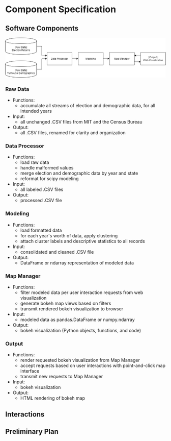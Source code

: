 # Component Specification

## Software Components
![](components.png)

### Raw Data
- Functions: 
    - accumulate all streams of election and demographic data, for all intended years
- Input: 
    - all unchanged .CSV files from MIT and the Census Bureau
- Output: 
    - all .CSV files, renamed for clarity and organization
### Data Processor
- Functions: 
    - load raw data
    - handle malformed values
    - merge election and demographic data by year and state
    - reformat for scipy modeling 
- Input: 
    - all labeled .CSV files
- Output: 
    - processed .CSV file
### Modeling
- Functions: 
    - load formatted data
    - for each year's worth of data, apply clustering
    - attach cluster labels and descriptive statistics to all records
- Input: 
    - consolidated and cleaned .CSV file
- Output: 
    - DataFrame or ndarray representation of modeled data 
### Map Manager
- Functions: 
    - filter modeled data per user interaction requests from web visualization
    - generate bokeh map views based on filters
    - transmit rendered bokeh visualization to browser
- Input: 
    - modeled data as pandas.DataFrame or numpy.ndarray
- Output: 
    - bokeh visualization (Python objects, functions, and code) 
### Output
- Functions:
    - render requested bokeh visualization from Map Manager
    - accept requests based on user interactions with point-and-click map interface
    - transmit new requests to Map Manager
- Input: 
    - bokeh visualization
- Output: 
    - HTML rendering of bokeh map 

## Interactions

## Preliminary Plan 
